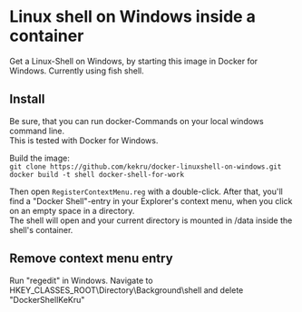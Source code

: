 # Linux shell on Windows inside a container
Get a Linux-Shell on Windows, by starting this image in Docker for Windows. Currently using fish shell.

## Install
Be sure, that you can run docker-Commands on your local windows command line.  
This is tested with Docker for Windows.  

Build the image:  
`git clone https://github.com/kekru/docker-linuxshell-on-windows.git`  
`docker build -t shell docker-shell-for-work`  

Then open `RegisterContextMenu.reg` with a double-click. After that, you'll find a "Docker Shell"-entry in your Explorer's context menu, when you click on an empty space in a directory.  
The shell will open and your current directory is  mounted in /data inside the shell's container.

## Remove context menu entry  
Run "regedit" in Windows. Navigate to HKEY_CLASSES_ROOT\Directory\Background\shell and delete "DockerShellKeKru"

